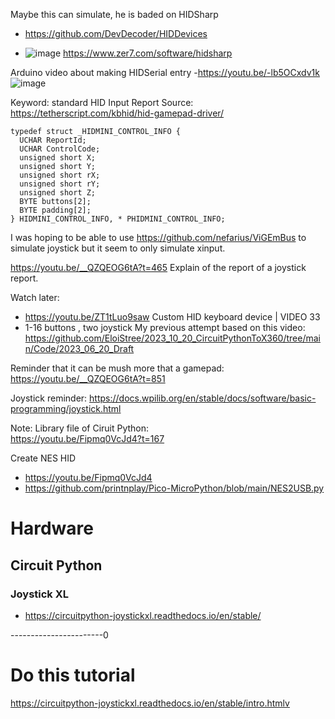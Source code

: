 
Maybe this can simulate, he is baded on HIDSharp
- https://github.com/DevDecoder/HIDDevices

- ![image](https://github.com/EloiStree/2023_09_21_SimulateJoystickInputSearch/assets/20149493/56ee624c-c057-4f34-990a-f2ebe46a940a)
https://www.zer7.com/software/hidsharp




Arduino video about making HIDSerial entry
-https://youtu.be/-lb5OCxdv1k 
![image](https://github.com/EloiStree/2023_09_21_SimulateJoystickInputSearch/assets/20149493/697230c9-c1d9-4456-b1c7-a2d16860d5c5)


Keyword: standard HID Input Report
Source: https://tetherscript.com/kbhid/hid-gamepad-driver/
```
typedef struct _HIDMINI_CONTROL_INFO {
  UCHAR ReportId;
  UCHAR ControlCode;
  unsigned short X;
  unsigned short Y;
  unsigned short rX;
  unsigned short rY;
  unsigned short Z;
  BYTE buttons[2];
  BYTE padding[2];
} HIDMINI_CONTROL_INFO, * PHIDMINI_CONTROL_INFO;
```

I was hoping to be able to use https://github.com/nefarius/ViGEmBus to simulate joystick but it seem to only simulate xinput.


https://youtu.be/__QZQEOG6tA?t=465
Explain of the report of a joystick report.


Watch later: 
- https://youtu.be/ZT1tLuo9saw Custom HID keyboard device | VIDEO 33
- 1-16 buttons , two joystick
My previous attempt based on this video:
  https://github.com/EloiStree/2023_10_20_CircuitPythonToX360/tree/main/Code/2023_06_20_Draft

Reminder that it can be mush more that a gamepad:  
https://youtu.be/__QZQEOG6tA?t=851  



Joystick reminder: 
https://docs.wpilib.org/en/stable/docs/software/basic-programming/joystick.html

Note: Library file of Ciruit Python:  
https://youtu.be/Fipmq0VcJd4?t=167  


Create NES HID
- https://youtu.be/Fipmq0VcJd4
- https://github.com/printnplay/Pico-MicroPython/blob/main/NES2USB.py

# Hardware

## Circuit Python

### Joystick XL

- https://circuitpython-joystickxl.readthedocs.io/en/stable/



-----------------------0

# Do this tutorial 
https://circuitpython-joystickxl.readthedocs.io/en/stable/intro.htmlv
